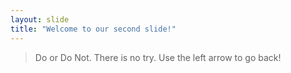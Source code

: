 ```yaml
---
layout: slide
title: "Welcome to our second slide!"
---
```

> Do or Do Not.  There is no try.
Use the left arrow to go back!
